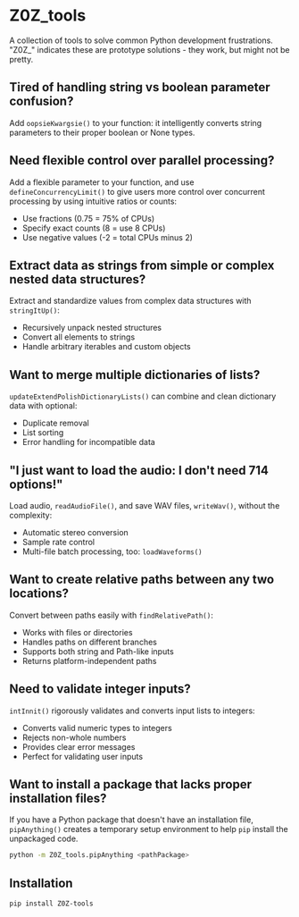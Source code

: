 # Z0Z_tools

A collection of tools to solve common Python development frustrations. "Z0Z_" indicates these are prototype solutions - they work, but might not be pretty.

## Tired of handling string vs boolean parameter confusion?

Add `oopsieKwargsie()` to your function: it intelligently converts string parameters to their proper boolean or None types.

## Need flexible control over parallel processing?

Add a flexible parameter to your function, and use `defineConcurrencyLimit()` to give users more control over concurrent processing by using intuitive ratios or counts:

- Use fractions (0.75 = 75% of CPUs)
- Specify exact counts (8 = use 8 CPUs)
- Use negative values (-2 = total CPUs minus 2)

## Extract data as strings from simple or complex nested data structures?

Extract and standardize values from complex data structures with `stringItUp()`:

- Recursively unpack nested structures
- Convert all elements to strings
- Handle arbitrary iterables and custom objects

## Want to merge multiple dictionaries of lists?

`updateExtendPolishDictionaryLists()` can combine and clean dictionary data with optional:

- Duplicate removal
- List sorting
- Error handling for incompatible data

## "I just want to load the audio: I don't need 714 options!"

Load audio, `readAudioFile()`, and save WAV files, `writeWav()`, without the complexity:

- Automatic stereo conversion
- Sample rate control
- Multi-file batch processing, too: `loadWaveforms()`

## Want to create relative paths between any two locations?

Convert between paths easily with `findRelativePath()`:

- Works with files or directories
- Handles paths on different branches
- Supports both string and Path-like inputs
- Returns platform-independent paths

## Need to validate integer inputs?

`intInnit()` rigorously validates and converts input lists to integers:

- Converts valid numeric types to integers
- Rejects non-whole numbers
- Provides clear error messages
- Perfect for validating user inputs

## Want to install a package that lacks proper installation files?

If you have a Python package that doesn't have an installation file, `pipAnything()` creates a temporary setup environment to help `pip` install the unpackaged code.

```sh
python -m Z0Z_tools.pipAnything <pathPackage>
```

## Installation

```sh
pip install Z0Z-tools
```
